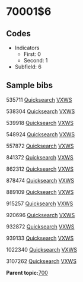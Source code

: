 # 70001$6

## Codes

-   Indicators
    -   First: 0
    -   Second: 1
-   Subfield: 6

## Sample bibs

535711 [Quicksearch](https://search.library.yale.edu/catalog/535711) [VXWS](http://prodorbis.library.yale.edu:7014/vxws/GetHoldingsService?bibId=535711)

538304 [Quicksearch](https://search.library.yale.edu/catalog/538304) [VXWS](http://prodorbis.library.yale.edu:7014/vxws/GetHoldingsService?bibId=538304)

539918 [Quicksearch](https://search.library.yale.edu/catalog/539918) [VXWS](http://prodorbis.library.yale.edu:7014/vxws/GetHoldingsService?bibId=539918)

548924 [Quicksearch](https://search.library.yale.edu/catalog/548924) [VXWS](http://prodorbis.library.yale.edu:7014/vxws/GetHoldingsService?bibId=548924)

557872 [Quicksearch](https://search.library.yale.edu/catalog/557872) [VXWS](http://prodorbis.library.yale.edu:7014/vxws/GetHoldingsService?bibId=557872)

841372 [Quicksearch](https://search.library.yale.edu/catalog/841372) [VXWS](http://prodorbis.library.yale.edu:7014/vxws/GetHoldingsService?bibId=841372)

862312 [Quicksearch](https://search.library.yale.edu/catalog/862312) [VXWS](http://prodorbis.library.yale.edu:7014/vxws/GetHoldingsService?bibId=862312)

878474 [Quicksearch](https://search.library.yale.edu/catalog/878474) [VXWS](http://prodorbis.library.yale.edu:7014/vxws/GetHoldingsService?bibId=878474)

889109 [Quicksearch](https://search.library.yale.edu/catalog/889109) [VXWS](http://prodorbis.library.yale.edu:7014/vxws/GetHoldingsService?bibId=889109)

915257 [Quicksearch](https://search.library.yale.edu/catalog/915257) [VXWS](http://prodorbis.library.yale.edu:7014/vxws/GetHoldingsService?bibId=915257)

920696 [Quicksearch](https://search.library.yale.edu/catalog/920696) [VXWS](http://prodorbis.library.yale.edu:7014/vxws/GetHoldingsService?bibId=920696)

932872 [Quicksearch](https://search.library.yale.edu/catalog/932872) [VXWS](http://prodorbis.library.yale.edu:7014/vxws/GetHoldingsService?bibId=932872)

939133 [Quicksearch](https://search.library.yale.edu/catalog/939133) [VXWS](http://prodorbis.library.yale.edu:7014/vxws/GetHoldingsService?bibId=939133)

1022340 [Quicksearch](https://search.library.yale.edu/catalog/1022340) [VXWS](http://prodorbis.library.yale.edu:7014/vxws/GetHoldingsService?bibId=1022340)

3107262 [Quicksearch](https://search.library.yale.edu/catalog/3107262) [VXWS](http://prodorbis.library.yale.edu:7014/vxws/GetHoldingsService?bibId=3107262)

**Parent topic:**[700](../../tags/700/700.md)

